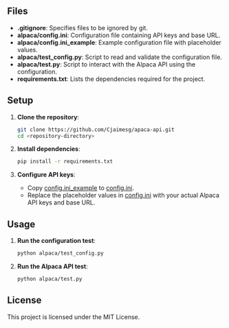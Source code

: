 
## Files

- **.gitignore**: Specifies files to be ignored by git.
- **alpaca/config.ini**: Configuration file containing API keys and base URL.
- **alpaca/config.ini_example**: Example configuration file with placeholder values.
- **alpaca/test_config.py**: Script to read and validate the configuration file.
- **alpaca/test.py**: Script to interact with the Alpaca API using the configuration.
- **requirements.txt**: Lists the dependencies required for the project.

## Setup

1. **Clone the repository**:
    ```sh
    git clone https://github.com/Cjaimesg/apaca-api.git
    cd <repository-directory>
    ```

2. **Install dependencies**:
    ```sh
    pip install -r requirements.txt
    ```

3. **Configure API keys**:
    - Copy [config.ini_example](http://_vscodecontentref_/5) to [config.ini](http://_vscodecontentref_/6).
    - Replace the placeholder values in [config.ini](http://_vscodecontentref_/7) with your actual Alpaca API keys and base URL.

## Usage

1. **Run the configuration test**:
    ```sh
    python alpaca/test_config.py
    ```

2. **Run the Alpaca API test**:
    ```sh
    python alpaca/test.py
    ```

## License

This project is licensed under the MIT License.